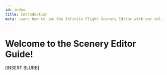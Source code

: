 ```yaml
---
id: index
title: Introduction
meta: Learn how to use the Infinite Flight Scenery Editor with our online documentation.
---
```


# Welcome to the Scenery Editor Guide!

[INSERT BLURB]